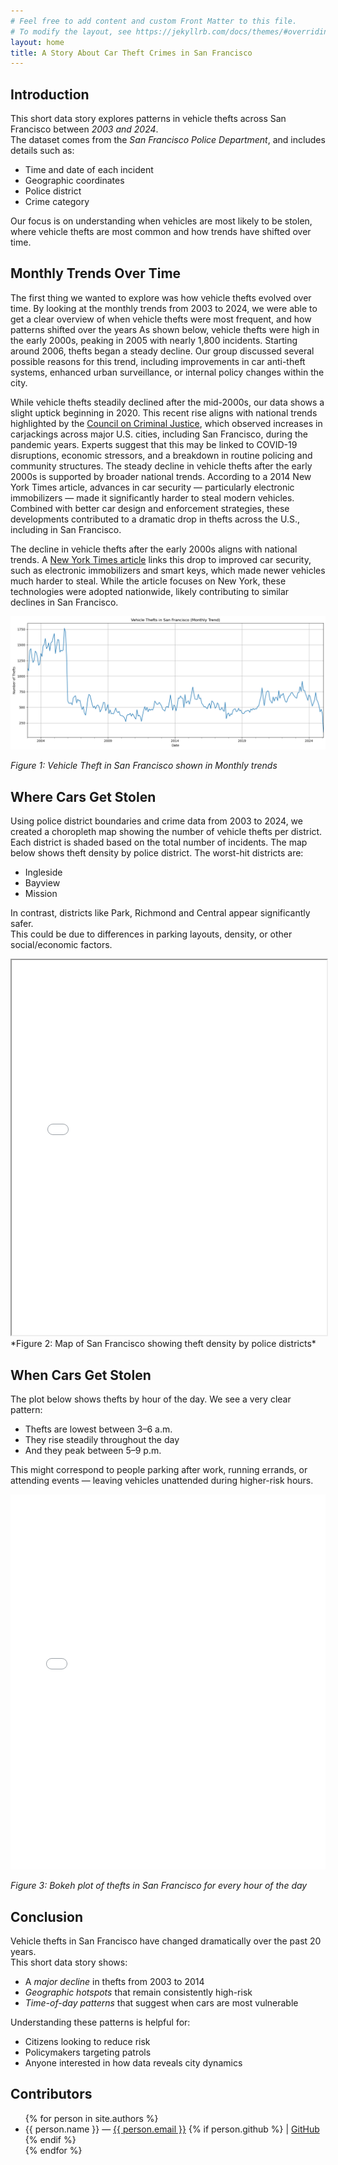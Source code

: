 ```yaml
---
# Feel free to add content and custom Front Matter to this file.
# To modify the layout, see https://jekyllrb.com/docs/themes/#overriding-theme-defaults
layout: home
title: A Story About Car Theft Crimes in San Francisco
--- 
```


## Introduction

This short data story explores patterns in vehicle thefts across San Francisco between *2003 and 2024*.  
The dataset comes from the *San Francisco Police Department*, and includes details such as:

- Time and date of each incident  
- Geographic coordinates  
- Police district  
- Crime category

Our focus is on understanding when vehicles are most likely to be stolen, where vehicle thefts are most common and how trends have shifted over time.

##  Monthly Trends Over Time

The first thing we wanted to explore was how vehicle thefts evolved over time. By looking at the monthly trends from 2003 to 2024, we were able to get a clear overview of when vehicle thefts were most frequent, and how patterns shifted over the years
As shown below, vehicle thefts were high in the early 2000s, peaking in 2005 with nearly 1,800 incidents.
Starting around 2006, thefts began a steady decline. Our group discussed several possible reasons for this trend, including improvements in car anti-theft systems, enhanced urban surveillance, or internal policy changes within the city.

While vehicle thefts steadily declined after the mid-2000s, our data shows a slight uptick beginning in 2020. This recent rise aligns with national trends highlighted by the [Council on Criminal Justice](https://counciloncj.org/trends-in-carjacking-what-you-need-to-know/), which observed increases in carjackings across major U.S. cities, including San Francisco, during the pandemic years. Experts suggest that this may be linked to COVID-19 disruptions, economic stressors, and a breakdown in routine policing and community structures.
The steady decline in vehicle thefts after the early 2000s is supported by broader national trends. According to a 2014 New York Times article, advances in car security — particularly electronic immobilizers — made it significantly harder to steal modern vehicles. Combined with better car design and enforcement strategies, these developments contributed to a dramatic drop in thefts across the U.S., including in San Francisco.

The decline in vehicle thefts after the early 2000s aligns with national trends. A [New York Times article](https://www.nytimes.com/2014/08/12/upshot/heres-why-stealing-cars-went-out-of-fashion.html) links this drop to improved car security, such as electronic immobilizers and smart keys, which made newer vehicles much harder to steal. While the article focuses on New York, these technologies were adopted nationwide, likely contributing to similar declines in San Francisco.


![Time series chart](/assets/output.png)

*Figure 1: Vehicle Theft in San Francisco shown in Monthly trends*

## Where Cars Get Stolen

Using police district boundaries and crime data from 2003 to 2024, we created a choropleth map showing the number of vehicle thefts per district. Each district is shaded based on the total number of incidents.
The map below shows theft density by police district. The worst-hit districts are:

- Ingleside  
- Bayview
- Mission

In contrast, districts like Park, Richmond and Central appear significantly safer.  
This could be due to differences in parking layouts, density, or other social/economic factors. 


<iframe src="assets/vehicle_thefts_map.html" width="100%" height="600px"></iframe>
*Figure 2: Map of San Francisco showing theft density by police districts*

##  When Cars Get Stolen



The plot below shows thefts by hour of the day. We see a very clear pattern:

- Thefts are lowest between 3–6 a.m.
- They rise steadily throughout the day
- And they peak between 5–9 p.m.

This might correspond to people parking after work, running errands, or attending events — leaving vehicles unattended during higher-risk hours.


<iframe src="assets/boke_plot.html" width="100%" height="600px" frameborder="0"></iframe>

*Figure 3: Bokeh plot of thefts in San Francisco for every hour of the day*

##  Conclusion

Vehicle thefts in San Francisco have changed dramatically over the past 20 years.  
This short data story shows:

-  A *major decline* in thefts from 2003 to 2014  
-  *Geographic hotspots* that remain consistently high-risk  
-  *Time-of-day patterns* that suggest when cars are most vulnerable

Understanding these patterns is helpful for:

- Citizens looking to reduce risk  
- Policymakers targeting patrols  
- Anyone interested in how data reveals city dynamics

## Contributors

<ul>
  {% for person in site.authors %}
    <li>
      {{ person.name }} —
      <a href="mailto:{{ person.email }}">{{ person.email }}</a>
      {% if person.github %}
        | <a href="https://github.com/{{ person.github }}">GitHub</a>
      {% endif %}
    </li>
  {% endfor %}
</ul>